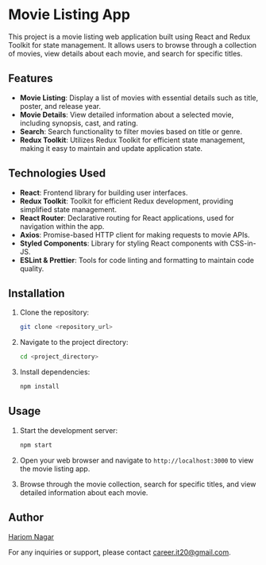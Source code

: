 # Movie Listing App

This project is a movie listing web application built using React and Redux Toolkit for state management. It allows users to browse through a collection of movies, view details about each movie, and search for specific titles.

## Features

- **Movie Listing**: Display a list of movies with essential details such as title, poster, and release year.
- **Movie Details**: View detailed information about a selected movie, including synopsis, cast, and rating.
- **Search**: Search functionality to filter movies based on title or genre.
- **Redux Toolkit**: Utilizes Redux Toolkit for efficient state management, making it easy to maintain and update application state.


## Technologies Used

- **React**: Frontend library for building user interfaces.
- **Redux Toolkit**: Toolkit for efficient Redux development, providing simplified state management.
- **React Router**: Declarative routing for React applications, used for navigation within the app.
- **Axios**: Promise-based HTTP client for making requests to movie APIs.
- **Styled Components**: Library for styling React components with CSS-in-JS.
- **ESLint & Prettier**: Tools for code linting and formatting to maintain code quality.


## Installation

1. Clone the repository:

    ```bash
    git clone <repository_url>
    ```

2. Navigate to the project directory:

    ```bash
    cd <project_directory>
    ```

3. Install dependencies:

    ```bash
    npm install
    ```

## Usage

1. Start the development server:

    ```bash
    npm start
    ```

2. Open your web browser and navigate to `http://localhost:3000` to view the movie listing app.

3. Browse through the movie collection, search for specific titles, and view detailed information about each movie.

## Author

[Hariom Nagar](https://github.com/hariom127)

For any inquiries or support, please contact [career.it20@gmail.com](mailto:career.it20@gmail.com).
